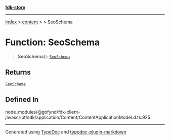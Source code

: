 [**fdk-store**](../../../README.md)
***

[Index](../../../API.md) > [content](../../README.md) > [<internal>](../README.md) > SeoSchema

# Function: SeoSchema

> **SeoSchema**(): [`SeoSchema`](../type-aliases/type-alias.SeoSchema.md)

## Returns

[`SeoSchema`](../type-aliases/type-alias.SeoSchema.md)

## Defined In

node\_modules/@gofynd/fdk-client-javascript/sdk/application/Content/ContentApplicationModel.d.ts:925

***
Generated using [TypeDoc](https://typedoc.org/) and [typedoc-plugin-markdown](https://www.npmjs.com/package/typedoc-plugin-markdown)
